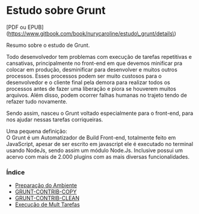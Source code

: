 # Estudo sobre Grunt

\[PDF ou EPUB\]\(https://www.gitbook.com/book/nurycaroline/estudo\_grunt/details\)

Resumo sobre o estudo de Grunt.

Todo desenvolvedor tem problemas com execução de tarefas repetitivas e cansativas, principalmente no front-end em que devemos minificar pra colocar em produção, desminificar para desenvolver e muitos outros processos. Esses processos podem ser muito custosos para o desenvolvedor e o cliente final pela demora para realizar todos os processos antes de fazer uma liberação e piora se houverem muitos arquivos. Além disso, podem ocorrer falhas humanas no trajeto tendo de refazer tudo novamente.

Sendo assim, nasceu o Grunt voltado especialmente para o front-end, para nos ajudar nessas tarefas corriqueiras.

Uma pequena definição:  
     O Grunt é um Automatizador de Build Front-end, totalmente feito em JavaScript, apesar de ser escrito em javascript ele é executado no terminal usando NodeJs, sendo assim um módulo Node.Js. Inclusive possui um acervo com mais de 2.000 plugins com as mais diversas funcionalidades.

### Índice

* [Preparação do Ambiente](cap/ambiente.md)
* [GRUNT-CONTRIB-COPY](cap/grunt-contrib-copy.md)
* [GRUNT-CONTRIB-CLEAN](cap/grunt-contrib-clean.md)
* [Execução de Mult Tarefas](cap/execucao_de_mult_tarefas.md)



